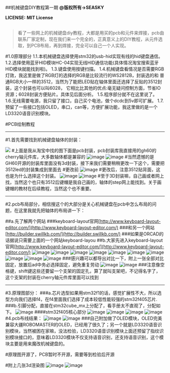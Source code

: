 
##机械键盘DIY教程第一期
**@版权所有->SEASKY**

**LICENSE:** **MIT License**
##
> 看了一些网上的机械键盘diy教程，大都是用买的pcb和元件来焊接，pcb由联系厂家定制，现在我们来一个完全的，正真意义上的DIY教程，从元件选取，到PCB布局，再到焊接，完全可以自己一个人实现。
> 

#1.0原理部分
	1.1.本机械键盘选择使用stm32的usb-hid实现有线的hid键盘通信。
	1.2.选择使用蓝牙HID模块HC-04实现无线HID通信功能(具体情况淘宝搜索蓝牙HID模块就能找到啦)。
	1.3.键盘使用按键扫描。
	1.4.机械键盘看情况是否需要RGB灯效，我这里是做了RGB灯的选择的RGB是比较流行的WS2812B，封装选的和
	普通RGB大小一样的3512，当然为了能把LED贴在轴体里面还选择了反贴的3512封装，这个封装也可以叫6028，
	它相比比其他的优点:毫无疑问控制方面，节省IO资源；6028封装方便贴片。具体见后面分析。
	1.5.程序部分就不在这里说了。
	1.6.无线需要电源，我只留了接口，自己买个电池，做个dcdc到5v即可扩展。
	1.7.预留了一些接口包括OLED，串口，can等，方便扩展功能，我这里做的是一个LD3320语音识别模块。

#PCB绘制教程

----------

#1.首先需要找到机械键盘轴体的封装：


![](https://i.imgur.com/OlhtD77.jpg)
#上面是我从淘宝中找的图下面是pcb封装，pcb封装库我直接用的gh60的cherry轴元件库，大多数轴体都是兼容的
![image](image/pcblib.png)
![image](image/pcb.png)
#当然遗憾的是GH60开源的封装库里面没有3d封装，接下来我们需要稍稍更改一下这个，需要把3512led的封装集成到里面去
#更改前
![image](image/study0.jpg)
#更改后，注意3512贴背面，这也是为什么选择这个封装。
![image](image/study1.jpg)
![image](image/study2.jpg)
#至于3D封装嘛，自己画或者网上找，当然这个也只有3512后键帽是我自己画的，轴体的step网上能找到。关于画键帽的教材在后续教程，当然这个也不重要。

----------
#2.pcb布局部分，相信搜这个的大部分是关心机械键盘在pcb中怎么布局的问题，在这里我就先把轴体的布局讲一下：

##a.先了解两个网站
###keyboard-layout官网[http://www.keyboard-layout-editor.com/](http://www.keyboard-layout-editor.com/)
###和另一个网站[http://builder.swillkb.com/](http://builder.swillkb.com/)
###如果是ORCAD的话据说只需要上面的一个网站keyboard-layou
##b.大家先进入keyboard-layout官网[http://www.keyboard-layout-editor.com/](http://www.keyboard-layout-editor.com/)
![image](image/study3.jpg)
![image](image/study4.jpg)
![image](image/study5.jpg)
![image](image/study6.jpg)
![image](image/study7.jpg)
![image](image/study8.jpg)
![image](image/study9.jpg)
![image](image/study10.jpg)
![image](image/study11.jpg)
![image](image/study12.jpg)
###感兴趣可以都导出对比一下，附上一张全部对比固定，放置后ad中务必选择固定，避免重复劳动
![image](image/study13.jpg)
![image](image/study14.jpg)
###注意像空格键，shift键这些还要留一个支架的固定孔，算了就叫支架吧，不记得名字了，这个支架的封装在cherry轴元件库里面可以找到

----------
#3.原理图部分：
###a.芯片选型如果用stm32f1的话，感觉扩展性不大，所以选型方向我们选择f4，在f4里面我们选择了成本较低性能较强的stm32f405芯片.
###b.引脚分配，直接在stm32cube_mx上分配了，看手册太不直观了，分配如下。
![image](image/study15.jpg)
####stm32f405核心部分
![image](image/study16.jpg)
![image](image/study17.jpg)
![image](image/study18.jpg)
![image](image/study19.jpg)
#4.pcb布线结果：
![image](image/study20.jpg)
![image](image/study21.jpg)
###自己附加做了OLED模块，OLED完美兼容大疆ROBOMASTER的OLED，已经用了很久了；另一个就是LD3320语音识别模块，当然被困在家嘛，没法检验，LD3320语音识别模块上面还预留了指纹识别模块接口的，意味着LD3320模块不仅支持语音识别，还支持语音识别，这个模块主要是用来魔改机械键盘的。

#原理图开源了，PCB暂时不开源，需要等到检验后开源

#附上几张3d渲染图
![image](image/study22.jpg)
![image](image/study23.jpg)







